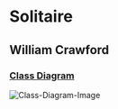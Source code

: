# Solitaire

## William Crawford

### [Class Diagram](https://github.com/9701836/Solitaire/blob/gh-pages/images/Class-Diagram.png)

![Class-Diagram-Image](https://github.com/9701836/Solitaire/blob/gh-pages/images/Class-Diagram.png?raw=true)

